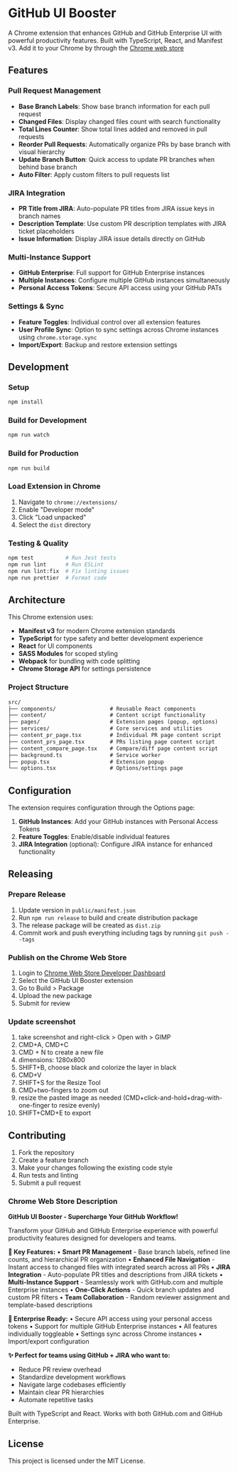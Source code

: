 # GitHub UI Booster

A Chrome extension that enhances GitHub and GitHub Enterprise UI with powerful productivity features. Built with TypeScript, React, and Manifest v3. Add it to your Chrome by through the [Chrome web store](https://chromewebstore.google.com/detail/github-ui-booster/hipcgedmoamiahdjbdccjohllbikimoc)

## Features

### Pull Request Management

- **Base Branch Labels**: Show base branch information for each pull request
- **Changed Files**: Display changed files count with search functionality
- **Total Lines Counter**: Show total lines added and removed in pull requests
- **Reorder Pull Requests**: Automatically organize PRs by base branch with visual hierarchy
- **Update Branch Button**: Quick access to update PR branches when behind base branch
- **Auto Filter**: Apply custom filters to pull requests list

### JIRA Integration

- **PR Title from JIRA**: Auto-populate PR titles from JIRA issue keys in branch names
- **Description Template**: Use custom PR description templates with JIRA ticket placeholders
- **Issue Information**: Display JIRA issue details directly on GitHub

### Multi-Instance Support

- **GitHub Enterprise**: Full support for GitHub Enterprise instances
- **Multiple Instances**: Configure multiple GitHub instances simultaneously
- **Personal Access Tokens**: Secure API access using your GitHub PATs

### Settings & Sync

- **Feature Toggles**: Individual control over all extension features
- **User Profile Sync**: Option to sync settings across Chrome instances using `chrome.storage.sync`
- **Import/Export**: Backup and restore extension settings

## Development

### Setup

```bash
npm install
```

### Build for Development

```bash
npm run watch
```

### Build for Production

```bash
npm run build
```

### Load Extension in Chrome

1. Navigate to `chrome://extensions/`
2. Enable "Developer mode"
3. Click "Load unpacked"
4. Select the `dist` directory

### Testing & Quality

```bash
npm test          # Run Jest tests
npm run lint      # Run ESLint
npm run lint:fix  # Fix linting issues
npm run prettier  # Format code
```

## Architecture

This Chrome extension uses:

- **Manifest v3** for modern Chrome extension standards
- **TypeScript** for type safety and better development experience
- **React** for UI components
- **SASS Modules** for scoped styling
- **Webpack** for bundling with code splitting
- **Chrome Storage API** for settings persistence

### Project Structure

```txt
src/
├── components/                 # Reusable React components
├── content/                    # Content script functionality
├── pages/                      # Extension pages (popup, options)
├── services/                   # Core services and utilities
├── content_pr_page.tsx         # Individual PR page content script
├── content_prs_page.tsx        # PRs listing page content script
├── content_compare_page.tsx    # Compare/diff page content script
├── background.ts               # Service worker
├── popup.tsx                   # Extension popup
└── options.tsx                 # Options/settings page
```

## Configuration

The extension requires configuration through the Options page:

1. **GitHub Instances**: Add your GitHub instances with Personal Access Tokens
2. **Feature Toggles**: Enable/disable individual features
3. **JIRA Integration** (optional): Configure JIRA instance for enhanced functionality

## Releasing

### Prepare Release

1. Update version in `public/manifest.json`
2. Run `npm run release` to build and create distribution package
3. The release package will be created as `dist.zip`
4. Commit work and push everything including tags by running `git push --tags`

### Publish on the Chrome Web Store

1. Login to [Chrome Web Store Developer Dashboard](https://chrome.google.com/webstore/devconsole)
2. Select the GitHub UI Booster extension
3. Go to Build > Package
4. Upload the new package
5. Submit for review

### Update screenshot

1. take screenshot and right-click > Open with > GIMP
2. CMD+A, CMD+C
3. CMD + N to create a new file
4. dimensions: 1280x800
5. SHIFT+B, choose black and colorize the layer in black
6. CMD+V
7. SHIFT+S for the Resize Tool
8. CMD+two-fingers to zoom out
9. resize the pasted image as needed (CMD+click-and-hold+drag-with-one-finger to resize evenly)
10. SHIFT+CMD+E to export

## Contributing

1. Fork the repository
2. Create a feature branch
3. Make your changes following the existing code style
4. Run tests and linting
5. Submit a pull request

### Chrome Web Store Description

**GitHub UI Booster - Supercharge Your GitHub Workflow!**

Transform your GitHub and GitHub Enterprise experience with powerful productivity features designed for developers and teams.

**🚀 Key Features:**
• **Smart PR Management** - Base branch labels, refined line counts, and hierarchical PR organization
• **Enhanced File Navigation** - Instant access to changed files with integrated search across all PRs
• **JIRA Integration** - Auto-populate PR titles and descriptions from JIRA tickets
• **Multi-Instance Support** - Seamlessly work with GitHub.com and multiple Enterprise instances
• **One-Click Actions** - Quick branch updates and custom PR filters
• **Team Collaboration** - Random reviewer assignment and template-based descriptions

**🔧 Enterprise Ready:**
• Secure API access using your personal access tokens
• Support for multiple GitHub Enterprise instances
• All features individually toggleable
• Settings sync across Chrome instances
• Import/export configuration

**✨ Perfect for teams using GitHub + JIRA who want to:**

- Reduce PR review overhead
- Standardize development workflows
- Navigate large codebases efficiently
- Maintain clear PR hierarchies
- Automate repetitive tasks

Built with TypeScript and React. Works with both GitHub.com and GitHub Enterprise.

## License

This project is licensed under the MIT License.
